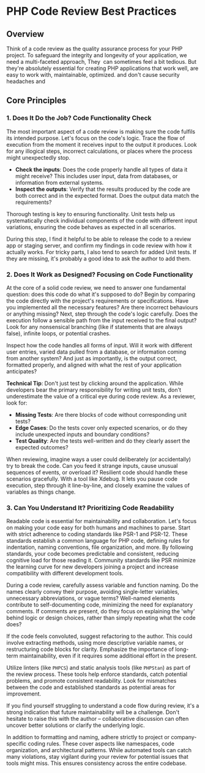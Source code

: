 
# PHP Code Review Best Practices

## Overview

Think of a code review as the quality assurance process for your PHP project. To safeguard the integrity and longevity of your application, we need a multi-faceted approach, They  can sometimes feel a bit tedious. But they're absolutely essential for creating PHP applications that work well, are easy to work with, maintainable, optimized. and don't cause security headaches and


## Core Principles

### 1. Does It Do the Job? Code Functionality Check

The most important aspect of a code review is making sure the code fulfils its intended purpose. Let's focus on the code's logic. Trace the flow of execution from the moment it receives input to the output it produces. Look for any illogical steps, incorrect calculations, or places where the process might unexpectedly stop.

- **Check the inputs**: Does the code properly handle all types of data it might receive? This includes user input, data from databases, or information from external systems.
- **Inspect the outputs**: Verify that the results produced by the code are both correct and in the expected format. Does the output data match the requirements?

Thorough testing is key to ensuring functionality. Unit tests help us systematically check individual components of the code with different input variations, ensuring the code behaves as expected in all scenarios.

During this step, I find it helpful to be able to release the code to a review app or staging server, and confirm my findings in code review with how it actually works. For tricky parts, I also tend to search for added Unit tests. If they are missing, it's probably a good idea to ask the author to add them.

### 2. Does It Work as Designed? Focusing on Code Functionality

At the core of a solid code review, we need to answer one fundamental question: does this code do what it's supposed to do? Begin by comparing the code directly with the project's requirements or specifications. Have you implemented all the necessary features? Are there incorrect behaviours or anything missing? Next, step through the code's logic carefully. Does the execution follow a sensible path from the input received to the final output? Look for any nonsensical branching (like if statements that are always false), infinite loops, or potential crashes.

Inspect how the code handles all forms of input. Will it work with different user entries, varied data pulled from a database, or information coming from another system? And just as importantly, is the output correct, formatted properly, and aligned with what the rest of your application anticipates?

**Technical Tip**: Don't just test by clicking around the application. While developers bear the primary responsibility for writing unit tests, don't underestimate the value of a critical eye during code review. As a reviewer, look for:

- **Missing Tests**: Are there blocks of code without corresponding unit tests?
- **Edge Cases**: Do the tests cover only expected scenarios, or do they include unexpected inputs and boundary conditions?
- **Test Quality**: Are the tests well-written and do they clearly assert the expected outcomes?

When reviewing, imagine ways a user could deliberately (or accidentally) try to break the code. Can you feed it strange inputs, cause unusual sequences of events, or overload it? Resilient code should handle these scenarios gracefully. With a tool like Xdebug. It lets you pause code execution, step through it line-by-line, and closely examine the values of variables as things change. 


### 3. Can You Understand It? Prioritizing Code Readability

Readable code is essential for maintainability and collaboration. Let's focus on making your code easy for both humans and machines to parse. Start with strict adherence to coding standards like PSR-1 and PSR-12. These standards establish a common language for PHP code, defining rules for indentation, naming conventions, file organization, and more. By following standards, your code becomes predictable and consistent, reducing cognitive load for those reading it. Community standards like PSR minimize the learning curve for new developers joining a project and increase compatibility with different development tools.

During a code review, carefully assess variable and function naming. Do the names clearly convey their purpose, avoiding single-letter variables, unnecessary abbreviations, or vague terms? Well-named elements contribute to self-documenting code, minimizing the need for explanatory comments. If comments are present, do they focus on explaining the 'why' behind logic or design choices, rather than simply repeating what the code does?

If the code feels convoluted, suggest refactoring to the author. This could involve extracting methods, using more descriptive variable names, or restructuring code blocks for clarity. Emphasize the importance of long-term maintainability, even if it requires some additional effort in the present.

Utilize linters (like `PHPCS`) and static analysis tools (like `PHPStan`) as part of the review process. These tools help enforce standards, catch potential problems, and promote consistent readability. Look for mismatches between the code and established standards as potential areas for improvement.

If you find yourself struggling to understand a code flow during review, it's a strong indication that future maintainability will be a challenge. Don't hesitate to raise this with the author – collaborative discussion can often uncover better solutions or clarify the underlying logic.

In addition to formatting and naming, adhere strictly to project or company-specific coding rules. These cover aspects like namespaces, code organization, and architectural patterns. While automated tools can catch many violations, stay vigilant during your review for potential issues that tools might miss. This ensures consistency across the entire codebase.